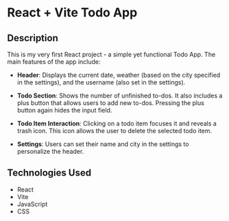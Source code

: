 # React + Vite Todo App

## Description

This is my very first React project - a simple yet functional Todo App. The main features of the app include:

- **Header**: Displays the current date, weather (based on the city specified in the settings), and the username (also set in the settings).

- **Todo Section**: Shows the number of unfinished to-dos. It also includes a plus button that allows users to add new to-dos. Pressing the plus button again hides the input field.

- **Todo Item Interaction**: Clicking on a todo item focuses it and reveals a trash icon. This icon allows the user to delete the selected todo item.

- **Settings**: Users can set their name and city in the settings to personalize the header.

## Technologies Used

- React
- Vite
- JavaScript
- CSS
